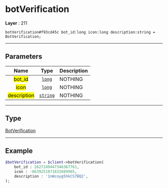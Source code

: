 # botVerification

**Layer** : 211

```tl
botVerification#f93cd45c bot_id:long icon:long description:string = BotVerification;
```

---

## Parameters

| Name | Type | Description |
| :---: | :---: | :--- |
| <mark>bot_id</mark> | [`long`](type/long) | NOTHING |
| <mark>icon</mark> | [`long`](type/long) | NOTHING |
| <mark>description</mark> | [`string`](type/string) | NOTHING |

---

## Type

[BotVerification](type/BotVerification)

---

## Example

```php
$botVerification = $client->botVerification(
	bot_id : 2627249447346367761,
	icon : -6639251871832689965,
	description : '1nWcoyg5hkCS7BQ2',
);
```